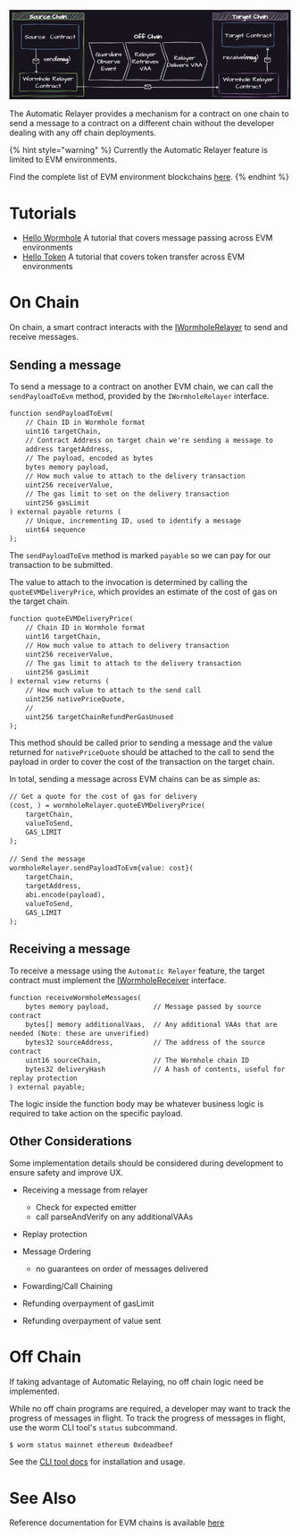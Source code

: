 
![Automatic Relayer](../.gitbook/assets/auto-relayer.png)

The Automatic Relayer provides a mechanism for a contract on one chain to send a message to a contract on a different chain without the developer dealing with any off chain deployments. 

{% hint style="warning" %}
Currently the Automatic Relayer feature is limited to EVM environments.

Find the complete list of EVM environment blockchains [here](../reference/environments/evm/README.md).
{% endhint %}

<!-- 
    If you're working with the EVM exclusively, a number of simplifying architectural decisions can be made.  

    With EVM only cross chain applications, a developer can:

    1) Take advantage of a service that will [automatically relay](../reference/components/relayer.md#automatic-relayers) the [VAAs](../reference/components/vaa.md) to the target chain for you. 
    2) Take advantage of testing tools like Forge's [fork testing](https://book.getfoundry.sh/forge/fork-testing) for rapid iteration on the core business logic.
    3) Use other features restricted to EVM only environments, like [forwarding](#forwarding) to compose more complex application logic.
-->


# Tutorials

- [Hello Wormhole](../tutorials/quick-start/hello-wormhole/README.md)
    A tutorial that covers message passing across EVM environments 
- [Hello Token](../tutorials/quick-start/hello-token/README.md)
    A tutorial that covers token transfer across EVM environments 

# On Chain 

On chain, a smart contract interacts with the [IWormholeRelayer](https://github.com/wormhole-foundation/wormhole-relayer-solidity-sdk/blob/main/src/interfaces/IWormholeRelayer.sol) to send and receive messages.

## Sending a message

To send a message to a contract on another EVM chain, we can call the `sendPayloadToEvm` method, provided by the `IWormholeRelayer` interface.

```solidity
function sendPayloadToEvm(
    // Chain ID in Wormhole format
    uint16 targetChain,     
    // Contract Address on target chain we're sending a message to
    address targetAddress,  
    // The payload, encoded as bytes
    bytes memory payload,   
    // How much value to attach to the delivery transaction 
    uint256 receiverValue,  
    // The gas limit to set on the delivery transaction
    uint256 gasLimit        
) external payable returns (
    // Unique, incrementing ID, used to identify a message
    uint64 sequence
);
```

The `sendPayloadToEvm` method is marked `payable` so we can pay for our transaction to be submitted. 


The value to attach to the invocation is determined by calling the `quoteEVMDeliveryPrice`, which provides an estimate of the cost of gas on the target chain.

```solidity
function quoteEVMDeliveryPrice(
    // Chain ID in Wormhole format
    uint16 targetChain,
    // How much value to attach to delivery transaction 
    uint256 receiverValue,
    // The gas limit to attach to the delivery transaction
    uint256 gasLimit
) external view returns (
    // How much value to attach to the send call
    uint256 nativePriceQuote, 
    // 
    uint256 targetChainRefundPerGasUnused
);
```

This method should be called prior to sending a message and the value returned for `nativePriceQuote` should be attached to the call to send the payload in order to cover the cost of the transaction on the target chain.  


In total, sending a message across EVM chains can be as simple as:
```solidity
// Get a quote for the cost of gas for delivery
(cost, ) = wormholeRelayer.quoteEVMDeliveryPrice(
    targetChain,
    valueToSend,
    GAS_LIMIT
);

// Send the message
wormholeRelayer.sendPayloadToEvm{value: cost}(
    targetChain,
    targetAddress,
    abi.encode(payload),
    valueToSend, 
    GAS_LIMIT
);
```


## Receiving a message

To receive a message using the `Automatic Relayer` feature, the target contract must implement the [IWormholeReceiver](https://github.com/wormhole-foundation/wormhole-relayer-solidity-sdk/blob/main/src/interfaces/IWormholeReceiver.sol) interface.

```solidity
function receiveWormholeMessages(
    bytes memory payload,           // Message passed by source contract 
    bytes[] memory additionalVaas,  // Any additional VAAs that are needed (Note: these are unverified) 
    bytes32 sourceAddress,          // The address of the source contract
    uint16 sourceChain,             // The Wormhole chain ID
    bytes32 deliveryHash            // A hash of contents, useful for replay protection
) external payable;
```

The logic inside the function body may be whatever business logic is required to take action on the specific payload.


## Other Considerations

Some implementation details should be considered during development to ensure safety and improve UX.

<!-- TODO: Joe -->
- Receiving a message from relayer 
    - Check for expected emitter 
    - call parseAndVerify on any additionalVAAs

- Replay protection

- Message Ordering
    - no guarantees on order of messages delivered

- Fowarding/Call Chaining

- Refunding overpayment of gasLimit

- Refunding overpayment of value sent


# Off Chain

If taking advantage of Automatic Relaying, no off chain logic need be implemented. 

While no off chain programs are required, a developer may want to track the progress of messages in flight. To track the progress of messages in flight, use the worm CLI tool's `status` subcommand.

```sh
$ worm status mainnet ethereum 0xdeadbeef
```

See the [CLI tool docs](../reference/cli-docs/README.md) for installation and usage.

# See Also

Reference documentation for EVM chains is available [here](../reference/environments/evm.md)